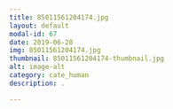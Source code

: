 ```yaml
---
title: 85011561204174.jpg
layout: default
modal-id: 67
date: 2019-06-28
img: 85011561204174.jpg
thumbnail: 85011561204174-thumbnail.jpg
alt: image-alt
category: cate_human
description: .

---
```

